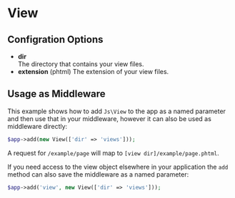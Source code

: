 # View

## Configration Options

* **dir**  
	The directory that contains your view files.
* **extension** (phtml)
	The extension of your view files.

## Usage as Middleware

This example shows how to add `Js\View` to the app as a named parameter and then use that in your middleware, however it can also be used as middleware directly:

```php
$app->add(new View(['dir' => 'views']));
```

A request for `/example/page` will map to `[view dir]/example/page.phtml`.

If you need access to the view object elsewhere in your application the `add` method can also save the middleware as a named parameter:

```php
$app->add('view', new View(['dir' => 'views']));
```